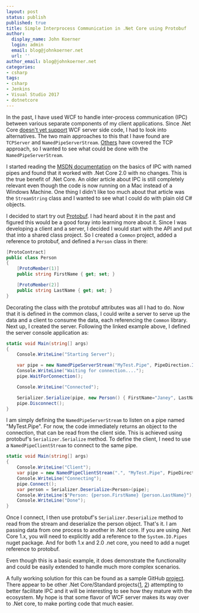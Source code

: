 ```yaml
---
layout: post
status: publish
published: true
title: Simple Interprocess Communication in .Net Core using Protobuf
author:
  display_name: John Koerner
  login: admin
  email: blog@johnkoerner.net
  url: ''
author_email: blog@johnkoerner.net
categories:
- csharp
tags:
- csharp
- Jenkins
- Visual Studio 2017
- dotnetcore
---
```

In the past, I have used WCF to handle inter-process communication (IPC) between various separate components of my client applications. Since .Net Core [doesn't yet support](https://github.com/dotnet/wcf/issues/1200) WCF server side code, I had to look into alternatives.  The two main approaches to this that I have found are `TCPServer` and `NamedPipeServerStream`. [Others](http://www.c-sharpcorner.com/article/building-a-tcp-server-in-net-core-on-ubuntu/) have covered the TCP approach, so I wanted to see what could be done with the `NamedPipeServerStream`.  

I started reading the [MSDN documentation](https://msdn.microsoft.com/en-us/library/bb546085(v=vs.110).aspx) on the basics of IPC with named pipes and found that it worked with .Net Core 2.0 with no changes. This is the true benefit of .Net Core.  An older article about IPC is still completely relevant even though the code is now running on a Mac instead of a Windows Machine.  One thing I didn't like too much about that article was the `StreamString` class and I wanted to see what I could do with plain old C# objects.

I decided to start try out [Protobuf](https://github.com/mgravell/protobuf-net). I had heard about it in the past and figured this would be a good foray into learning more about it.  Since I was developing a client and a server, I decided I would start with the API and put that into a shared class project. So I created a `Common` project, added a reference to protobuf, and defined a `Person` class in there:

``` csharp
[ProtoContract]
public class Person
{
    [ProtoMember(1)]
    public string FirstName { get; set; }

    [ProtoMember(2)]
    public string LastName { get; set; }
}
```
Decorating the class with the protobuf attributes was all I had to do.  Now that it is defined in the common class, I could write a server to serve up the data and a client to consume the data, each referencing the `Common` library. Next up, I created the server.  Following the linked example above, I defined the server console application as:

``` csharp
static void Main(string[] args)
{
    Console.WriteLine("Starting Server");

    var pipe = new NamedPipeServerStream("MyTest.Pipe", PipeDirection.InOut);
    Console.WriteLine("Waiting for connection....");
    pipe.WaitForConnection();

    Console.WriteLine("Connected");

    Serializer.Serialize(pipe, new Person() { FirstName="Janey", LastName = "McJaneFace" });
    pipe.Disconnect();
}
```
I am simply defining the `NamedPipeServerStream` to listen on a pipe named "MyTest.Pipe". For now, the code immediately returns an object to the connection, that can be read from the client side. This is achieved using protobuf's `Serializer.Serialize` method.  To define the client, I need to use a `NamedPipeClientStream` to connect to the same pipe.

``` csharp
static void Main(string[] args)
{
    Console.WriteLine("Client");
    var pipe = new NamedPipeClientStream(".", "MyTest.Pipe", PipeDirection.InOut, PipeOptions.None);
    Console.WriteLine("Connecting");
    pipe.Connect();
    var person = Serializer.Deserialize<Person>(pipe);
    Console.WriteLine($"Person: {person.FirstName} {person.LastName}");
    Console.WriteLine("Done");
}
```

Once I connect, I then use protobuf's `Serializer.Deserialize` method to read from the stream and deserialize the person object.  That's it.  I am passing data from one process to another in .Net core.  If you are using .Net Core 1.x, you will need to explicitly add a reference to the `System.IO.Pipes` nuget package.  And for both 1.x and 2.0 .net core, you need to add a nuget reference to protobuf. 

Even though this is a basic example, it does demonstrate the functionality and could be easily extended to handle much more complex scenarios.

A fully working solution for this can be found as a sample GitHub [project](https://github.com/johnkoerner/SimpleIPCDotNetCore). There appear to be other .Net Core/Standard projects([1](https://github.com/MhAllan/TcpServiceCore), [2](https://github.com/leuchterag/Net.Ipc)) attempting to better facilitate IPC and it will be interesting to see how they mature with the ecosystem. My hope is that some flavor of WCF server makes its way over to .Net core, to make porting code that much easier.

